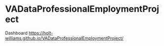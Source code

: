 # VADataProfessionalEmploymentProject

Dashboard
https://holt-williams.github.io/VADataProfessionalEmploymentProject/ 
